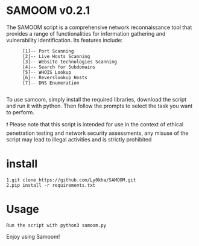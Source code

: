 # SAMOOM v0.2.1
The SAMOOM script is a comprehensive network reconnaissance tool that provides a range of functionalities for information gathering and vulnerability identification. Its features include:
```
      [1]-- Port Scanning
      [2]-- Live Hosts Scanning
      [3]-- Website technologies Scanning
      [4]-- Search for Subdomains
      [5]-- WHOIS Lookup
      [6]-- Reverslookup Hosts
      [7]-- DNS Enumeration  
      
```
To use samoom, simply install the required libraries, download the script and run it with python. Then follow the prompts to select the task you want to perform.

:heavy_exclamation_mark: Please note that this script is intended for use in the context of ethical penetration testing and network security assessments, any misuse of the script may lead to illegal activities and is strictly prohibited

# install
```
1.git clone https://github.com/Ly0kha/SAMOOM.git
2.pip install -r requirements.txt

```
# Usage
```
Run the script with python3 samoom.py
```
Enjoy using Samoom!
